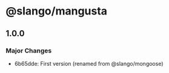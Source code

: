 # @slango/mangusta

## 1.0.0

### Major Changes

- 6b65dde: First version (renamed from @slango/mongoose)
